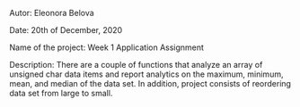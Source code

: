 Autor: Eleonora Belova

Date: 20th of December, 2020

Name of the project: Week 1 Application Assignment

Description: There are a couple of functions that analyze an array of unsigned char data items and report analytics on the maximum, minimum, mean, and median of the data set. In addition, project consists of reordering data set from large to small.
